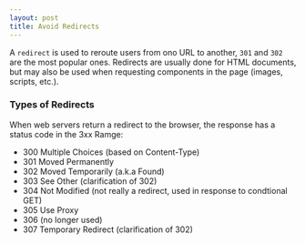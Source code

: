 ```yaml
---
layout: post
title: Avoid Redirects
---
```


A `redirect` is used to reroute users from ono URL to another, `301` and `302` are the most popular ones. Redirects are usually done for HTML documents, but may also be used when requesting components in the page (images, scripts, etc.).

### Types of Redirects
When web servers return a redirect to the browser, the response has a status code in the 3xx Ramge:

- 300 Multiple Choices (based on Content-Type)
- 301 Moved Permanently
- 302 Moved Temporarily (a.k.a Found)
- 303 See Other (clarification of 302)
- 304 Not Modified (not really a redirect, used in response to condtional GET)
- 305 Use Proxy
- 306 (no longer used)
- 307 Temporary Redirect (clarification of 302)